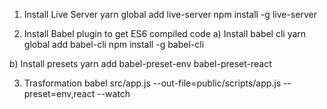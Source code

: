 1) Install Live Server
yarn global add live-server
npm install -g live-server

2) Install Babel plugin to get  ES6 compiled code
a) Install babel cli
yarn global add babel-cli
npm install -g babel-cli

b) Install presets
yarn add babel-preset-env babel-preset-react

3) Trasformation
babel src/app.js --out-file=public/scripts/app.js --preset=env,react --watch
